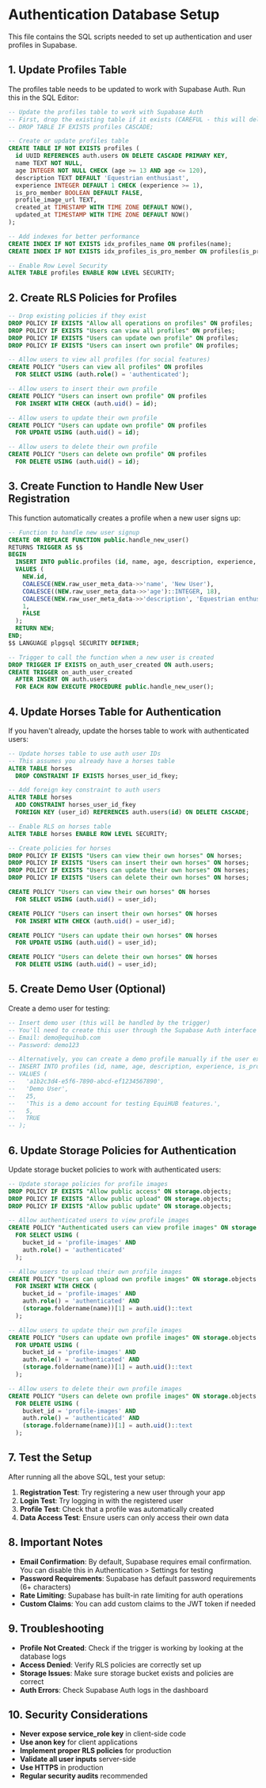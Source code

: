 # Authentication Database Setup

This file contains the SQL scripts needed to set up authentication and user profiles in Supabase.

## 1. Update Profiles Table

The profiles table needs to be updated to work with Supabase Auth. Run this in the SQL Editor:

```sql
-- Update the profiles table to work with Supabase Auth
-- First, drop the existing table if it exists (CAREFUL - this will delete data!)
-- DROP TABLE IF EXISTS profiles CASCADE;

-- Create or update profiles table
CREATE TABLE IF NOT EXISTS profiles (
  id UUID REFERENCES auth.users ON DELETE CASCADE PRIMARY KEY,
  name TEXT NOT NULL,
  age INTEGER NOT NULL CHECK (age >= 13 AND age <= 120),
  description TEXT DEFAULT 'Equestrian enthusiast',
  experience INTEGER DEFAULT 1 CHECK (experience >= 1),
  is_pro_member BOOLEAN DEFAULT FALSE,
  profile_image_url TEXT,
  created_at TIMESTAMP WITH TIME ZONE DEFAULT NOW(),
  updated_at TIMESTAMP WITH TIME ZONE DEFAULT NOW()
);

-- Add indexes for better performance
CREATE INDEX IF NOT EXISTS idx_profiles_name ON profiles(name);
CREATE INDEX IF NOT EXISTS idx_profiles_is_pro_member ON profiles(is_pro_member);

-- Enable Row Level Security
ALTER TABLE profiles ENABLE ROW LEVEL SECURITY;
```

## 2. Create RLS Policies for Profiles

```sql
-- Drop existing policies if they exist
DROP POLICY IF EXISTS "Allow all operations on profiles" ON profiles;
DROP POLICY IF EXISTS "Users can view all profiles" ON profiles;
DROP POLICY IF EXISTS "Users can update own profile" ON profiles;
DROP POLICY IF EXISTS "Users can insert own profile" ON profiles;

-- Allow users to view all profiles (for social features)
CREATE POLICY "Users can view all profiles" ON profiles
  FOR SELECT USING (auth.role() = 'authenticated');

-- Allow users to insert their own profile
CREATE POLICY "Users can insert own profile" ON profiles
  FOR INSERT WITH CHECK (auth.uid() = id);

-- Allow users to update their own profile
CREATE POLICY "Users can update own profile" ON profiles
  FOR UPDATE USING (auth.uid() = id);

-- Allow users to delete their own profile
CREATE POLICY "Users can delete own profile" ON profiles
  FOR DELETE USING (auth.uid() = id);
```

## 3. Create Function to Handle New User Registration

This function automatically creates a profile when a new user signs up:

```sql
-- Function to handle new user signup
CREATE OR REPLACE FUNCTION public.handle_new_user()
RETURNS TRIGGER AS $$
BEGIN
  INSERT INTO public.profiles (id, name, age, description, experience, is_pro_member)
  VALUES (
    NEW.id,
    COALESCE(NEW.raw_user_meta_data->>'name', 'New User'),
    COALESCE((NEW.raw_user_meta_data->>'age')::INTEGER, 18),
    COALESCE(NEW.raw_user_meta_data->>'description', 'Equestrian enthusiast'),
    1,
    FALSE
  );
  RETURN NEW;
END;
$$ LANGUAGE plpgsql SECURITY DEFINER;

-- Trigger to call the function when a new user is created
DROP TRIGGER IF EXISTS on_auth_user_created ON auth.users;
CREATE TRIGGER on_auth_user_created
  AFTER INSERT ON auth.users
  FOR EACH ROW EXECUTE PROCEDURE public.handle_new_user();
```

## 4. Update Horses Table for Authentication

If you haven't already, update the horses table to work with authenticated users:

```sql
-- Update horses table to use auth user IDs
-- This assumes you already have a horses table
ALTER TABLE horses
  DROP CONSTRAINT IF EXISTS horses_user_id_fkey;

-- Add foreign key constraint to auth users
ALTER TABLE horses
  ADD CONSTRAINT horses_user_id_fkey
  FOREIGN KEY (user_id) REFERENCES auth.users(id) ON DELETE CASCADE;

-- Enable RLS on horses table
ALTER TABLE horses ENABLE ROW LEVEL SECURITY;

-- Create policies for horses
DROP POLICY IF EXISTS "Users can view their own horses" ON horses;
DROP POLICY IF EXISTS "Users can insert their own horses" ON horses;
DROP POLICY IF EXISTS "Users can update their own horses" ON horses;
DROP POLICY IF EXISTS "Users can delete their own horses" ON horses;

CREATE POLICY "Users can view their own horses" ON horses
  FOR SELECT USING (auth.uid() = user_id);

CREATE POLICY "Users can insert their own horses" ON horses
  FOR INSERT WITH CHECK (auth.uid() = user_id);

CREATE POLICY "Users can update their own horses" ON horses
  FOR UPDATE USING (auth.uid() = user_id);

CREATE POLICY "Users can delete their own horses" ON horses
  FOR DELETE USING (auth.uid() = user_id);
```

## 5. Create Demo User (Optional)

Create a demo user for testing:

```sql
-- Insert demo user (this will be handled by the trigger)
-- You'll need to create this user through the Supabase Auth interface or your app
-- Email: demo@equihub.com
-- Password: demo123

-- Alternatively, you can create a demo profile manually if the user exists:
-- INSERT INTO profiles (id, name, age, description, experience, is_pro_member)
-- VALUES (
--   'a1b2c3d4-e5f6-7890-abcd-ef1234567890',
--   'Demo User',
--   25,
--   'This is a demo account for testing EquiHUB features.',
--   5,
--   TRUE
-- );
```

## 6. Update Storage Policies for Authentication

Update storage bucket policies to work with authenticated users:

```sql
-- Update storage policies for profile images
DROP POLICY IF EXISTS "Allow public access" ON storage.objects;
DROP POLICY IF EXISTS "Allow public upload" ON storage.objects;
DROP POLICY IF EXISTS "Allow public update" ON storage.objects;

-- Allow authenticated users to view profile images
CREATE POLICY "Authenticated users can view profile images" ON storage.objects
  FOR SELECT USING (
    bucket_id = 'profile-images' AND
    auth.role() = 'authenticated'
  );

-- Allow users to upload their own profile images
CREATE POLICY "Users can upload own profile images" ON storage.objects
  FOR INSERT WITH CHECK (
    bucket_id = 'profile-images' AND
    auth.role() = 'authenticated' AND
    (storage.foldername(name))[1] = auth.uid()::text
  );

-- Allow users to update their own profile images
CREATE POLICY "Users can update own profile images" ON storage.objects
  FOR UPDATE USING (
    bucket_id = 'profile-images' AND
    auth.role() = 'authenticated' AND
    (storage.foldername(name))[1] = auth.uid()::text
  );

-- Allow users to delete their own profile images
CREATE POLICY "Users can delete own profile images" ON storage.objects
  FOR DELETE USING (
    bucket_id = 'profile-images' AND
    auth.role() = 'authenticated' AND
    (storage.foldername(name))[1] = auth.uid()::text
  );
```

## 7. Test the Setup

After running all the above SQL, test your setup:

1. **Registration Test**: Try registering a new user through your app
2. **Login Test**: Try logging in with the registered user
3. **Profile Test**: Check that a profile was automatically created
4. **Data Access Test**: Ensure users can only access their own data

## 8. Important Notes

- **Email Confirmation**: By default, Supabase requires email confirmation. You can disable this in Authentication > Settings for testing
- **Password Requirements**: Supabase has default password requirements (6+ characters)
- **Rate Limiting**: Supabase has built-in rate limiting for auth operations
- **Custom Claims**: You can add custom claims to the JWT token if needed

## 9. Troubleshooting

- **Profile Not Created**: Check if the trigger is working by looking at the database logs
- **Access Denied**: Verify RLS policies are correctly set up
- **Storage Issues**: Make sure storage bucket exists and policies are correct
- **Auth Errors**: Check Supabase Auth logs in the dashboard

## 10. Security Considerations

- **Never expose service_role key** in client-side code
- **Use anon key** for client applications
- **Implement proper RLS policies** for production
- **Validate all user inputs** server-side
- **Use HTTPS** in production
- **Regular security audits** recommended
